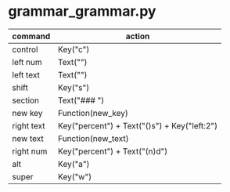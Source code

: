 # grammar_grammar.py

command | action
--- | ---
control | Key("c")
left num | Text("<n>")
left text | Text("<text>")
shift | Key("s")
section | Text("### ")
new key | Function(new_key)
right text | Key("percent") + Text("()s") + Key("left:2")
new text | Function(new_text)
right num | Key("percent") + Text("(n)d")
alt | Key("a")
super | Key("w")
